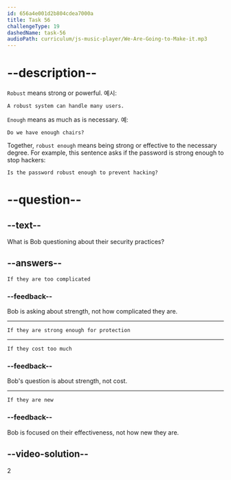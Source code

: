 ```yaml
---
id: 656a4e001d2b804cdea7000a
title: Task 56
challengeType: 19
dashedName: task-56
audioPath: curriculum/js-music-player/We-Are-Going-to-Make-it.mp3
---
```


<!--
AUDIO REFERENCE: 
Bob: I'm questioning if our current practices are robust enough to protect sensitive information.
-->

# --description--

`Robust` means strong or powerful. 예시:

`A robust system can handle many users.`

`Enough` means as much as is necessary. 예:

`Do we have enough chairs?`

Together, `robust enough` means being strong or effective to the necessary degree. For example, this sentence asks if the password is strong enough to stop hackers:

`Is the password robust enough to prevent hacking?`

# --question--

## --text--

What is Bob questioning about their security practices?

## --answers--

`If they are too complicated`

### --feedback--

Bob is asking about strength, not how complicated they are.

---

`If they are strong enough for protection`

---

`If they cost too much`

### --feedback--

Bob's question is about strength, not cost.

---

`If they are new`

### --feedback--

Bob is focused on their effectiveness, not how new they are.

## --video-solution--

2
